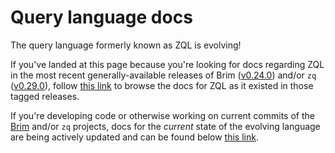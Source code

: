 # Query language docs

The query language formerly known as ZQL is evolving!

If you've landed at this page because you're looking for docs regarding ZQL
in the most recent generally-available releases of Brim
([v0.24.0](https://github.com/brimdata/brim/releases/tag/v0.24.0)) and/or `zq`
([v0.29.0](https://github.com/brimdata/zq/releases/tag/v0.29.0)), follow
[this link](https://github.com/brimdata/zq/tree/v0.29.0/zql/docs/README.md)
to browse the docs for ZQL as it existed in those tagged releases.

If you're developing code or otherwise working on current commits of the
[Brim](https://github.com/brimdata/brim) and/or `zq` projects, docs for the
_current_ state of the evolving language are being actively updated and can be
found below [this link](../../docs/language/README.md).
